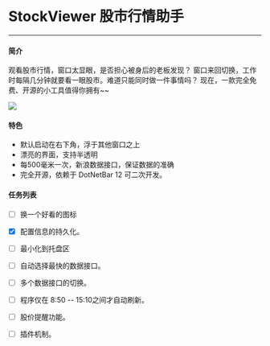 # StockViewer 股市行情助手
***

#### 简介
 观看股市行情，窗口太显眼，是否担心被身后的老板发现？
 窗口来回切换，工作时每隔几分钟就要看一眼股市。难道只能同时做一件事情吗？
 现在，一款完全免费、开源的小工具值得你拥有~~

![](http://images0.cnblogs.com/blog2015/600201/201508/191453299411029.png)

#### 特色
 * 默认启动在右下角，浮于其他窗口之上
 * 漂亮的界面，支持半透明
 * 每500毫米一次，新浪数据接口，保证数据的准确
 * 完全开源，依赖于 DotNetBar 12 可二次开发。

#### 任务列表
- [ ] 换一个好看的图标
- [x] 配置信息的持久化。
- [ ] 最小化到托盘区
- [ ] 自动选择最快的数据接口。
- [ ] 多个数据接口的切换。
- [ ] 程序仅在 8:50 -- 15:10之间才自动刷新。
- [ ] 股价提醒功能。
- [ ] 插件机制。

